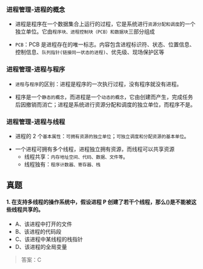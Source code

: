 ### 进程管理-进程的概念

- 进程是程序在一个数据集合上运行的过程，它是系统进行`资源分配和调度`的一个独立单位。它由`程序块、进程控制块（PCB）和数据块`三部分组成

* `PCB`：PCB 是进程存在的唯一标志。内容包含进程标识符、状态、位置信息、控制信息、`队列指针(链接同一状态的进程)`、优先级、现场保护区等

### 进程管理-进程与程序

- `进程`与`程序`的区别：进程是程序的一次执行过程，没有程序就没有进程。

* 程序是一个`静态的概念`，而进程是一个`动态的概念`，它由创建而产生，完成任务后因撤销而消亡；进程是系统进行资源分配和调度的独立单位，而程序不是。

### 进程管理-进程与线程

- 进程的 2 个`基本属性`：`可拥有资源的独立单位`；`可独立调度和分配资源的基本单位`。

* 一个进程可拥有多个线程，进程独立拥有资源，而线程可以共享资源
  - 线程共享：`内存地址空间、代码、数据、文件等`。
  - 线程独有：`程序计数器、寄存器、栈`

## 真题

#### 1. 在支持多线程的操作系统中，假设进程 P 创建了若干个线程，那么()是不能被这些线程共享的。

- A、该进程中打开的文件
- B、该进程的代码段
- C、该进程中某线程的栈指针
- D、该进程的全局变量

> 答案：C
